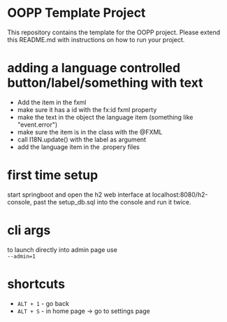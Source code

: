 # OOPP Template Project

This repository contains the template for the OOPP project. Please extend this README.md with instructions on how to run your project.

# adding a language controlled button/label/something with text
 - Add the item in the fxml
 - make sure it has a id with the fx:id fxml property
 - make the text in the object the language item (something like "event.error")
 - make sure the item is in the class with the @FXML
 - call I18N.update() with the label as argument
 - add the language item in the .propery files

# first time setup
start springboot and open the h2 web interface at localhost:8080/h2-console, past the setup_db.sql into the console and run it twice.

# cli args
to launch directly into admin page use <br>
``--admin=1``

# shortcuts
- ``ALT + 1`` - go back
- ``ALT + S`` - in home page -> go to settings page
